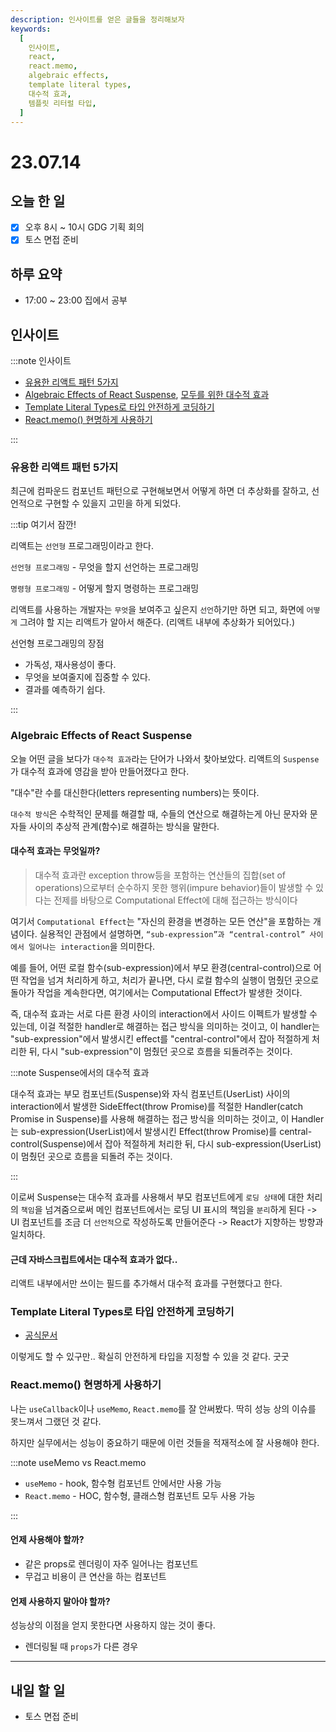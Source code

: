 ```yaml
---
description: 인사이트를 얻은 글들을 정리해보자
keywords:
  [
    인사이트,
    react,
    react.memo,
    algebraic effects,
    template literal types,
    대수적 효과,
    템플릿 리터럴 타입,
  ]
---
```


# 23.07.14

## 오늘 한 일

- [x] 오후 8시 ~ 10시 GDG 기획 회의
- [x] 토스 면접 준비

## 하루 요약

- 17:00 ~ 23:00 집에서 공부

## 인사이트

:::note 인사이트

- [유용한 리액트 패턴 5가지](https://velog.io/@dnr6054/%EC%9C%A0%EC%9A%A9%ED%95%9C-%EB%A6%AC%EC%95%A1%ED%8A%B8-%ED%8C%A8%ED%84%B4-5%EA%B0%80%EC%A7%80?utm_source=pocket_saves)
- [Algebraic Effects of React Suspense](https://blog.mathpresso.com/algebraic-effects-of-react-suspense-157b49807ea0), [모두를 위한 대수적 효과](https://overreacted.io/ko/algebraic-effects-for-the-rest-of-us/)
- [Template Literal Types로 타입 안전하게 코딩하기](https://toss.tech/article/template-literal-types)
- [React.memo() 현명하게 사용하기](https://ui.toast.com/weekly-pick/ko_20190731)

:::

### 유용한 리액트 패턴 5가지

최근에 컴파운드 컴포넌트 패턴으로 구현해보면서 어떻게 하면 더 추상화를 잘하고, 선언적으로 구현할 수 있을지 고민을 하게 되었다.

:::tip 여기서 잠깐!

리액트는 `선언형` 프로그래밍이라고 한다.

`선언형 프로그래밍` - 무엇을 할지 선언하는 프로그래밍

`명령형 프로그래밍` - 어떻게 할지 명령하는 프로그래밍

리액트를 사용하는 개발자는 `무엇`을 보여주고 싶은지 `선언`하기만 하면 되고, 화면에 `어떻게` 그려야 할 지는 리액트가 알아서 해준다. (리액트 내부에 추상화가 되어있다.)

선언형 프로그래밍의 장점

- 가독성, 재사용성이 좋다.
- 무엇을 보여줄지에 집중할 수 있다.
- 결과를 예측하기 쉽다.

:::

### Algebraic Effects of React Suspense

오늘 어떤 글을 보다가 `대수적 효과`라는 단어가 나와서 찾아보았다. 리액트의 `Suspense`가 대수적 효과에 영감을 받아 만들어졌다고 한다.

"대수"란 수를 대신한다(letters representing numbers)는 뜻이다.

`대수적 방식`은 수학적인 문제를 해결할 때, 수들의 연산으로 해결하는게 아닌 문자와 문자들 사이의 추상적 관계(함수)로 해결하는 방식을 말한다.

#### 대수적 효과는 무엇일까?

> 대수적 효과란 exception throw등을 포함하는 연산들의 집합(set of operations)으로부터 순수하지 못한 행위(impure behavior)들이 발생할 수 있다는 전제를 바탕으로 Computational Effect에 대해 접근하는 방식이다

여기서 `Computational Effect`는 "자신의 환경을 변경하는 모든 연산"을 포함하는 개념이다. 실용적인 관점에서 설명하면, `“sub-expression”과 “central-control” 사이에서 일어나는 interaction`을 의미한다.

예를 들어, 어떤 로컬 함수(sub-expression)에서 부모 환경(central-control)으로 어떤 작업을 넘겨 처리하게 하고, 처리가 끝나면, 다시 로컬 함수의 실행이 멈췄던 곳으로 돌아가 작업을 계속한다면, 여기에서는 Computational Effect가 발생한 것이다.

즉, 대수적 효과는 서로 다른 환경 사이의 interaction에서 사이드 이펙트가 발생할 수 있는데, 이걸 적절한 handler로 해결하는 접근 방식을 의미하는 것이고, 이 handler는 "sub-expression"에서 발생시킨 effect를 "central-control"에서 잡아 적절하게 처리한 뒤, 다시 "sub-expression"이 멈췄던 곳으로 흐름을 되돌려주는 것이다.

:::note Suspense에서의 대수적 효과

대수적 효과는 부모 컴포넌트(Suspense)와 자식 컴포넌트(UserList) 사이의 interaction에서 발생한 SideEffect(throw Promise)를 적절한 Handler(catch Promise in Suspense)를 사용해 해결하는 접근 방식을 의미하는 것이고, 이 Handler는 sub-expression(UserList)에서 발생시킨 Effect(throw Promise)를 central-control(Suspense)에서 잡아 적절하게 처리한 뒤, 다시 sub-expression(UserList)이 멈췄던 곳으로 흐름을 되돌려 주는 것이다.

:::

이로써 Suspense는 대수적 효과를 사용해서 부모 컴포넌트에게 `로딩 상태`에 대한 처리의 `책임`을 넘겨줌으로써 메인 컴포넌트에서는 로딩 UI 표시의 책임을 `분리`하게 된다 -> UI 컴포넌트를 조금 더 `선언적`으로 작성하도록 만들어준다 -> React가 지향하는 방향과 일치하다.

#### 근데 자바스크립트에서는 대수적 효과가 없다..

리액트 내부에서만 쓰이는 필드를 추가해서 대수적 효과를 구현했다고 한다.

### Template Literal Types로 타입 안전하게 코딩하기

- [공식문서](https://www.typescriptlang.org/docs/handbook/2/template-literal-types.html)

이렇게도 할 수 있구만.. 확실히 안전하게 타입을 지정할 수 있을 것 같다. 굿굿

### React.memo() 현명하게 사용하기

나는 `useCallback`이나 `useMemo`, `React.memo`를 잘 안써봤다. 딱히 성능 상의 이슈를 못느껴서 그랬던 것 같다.

하지만 실무에서는 성능이 중요하기 때문에 이런 것들을 적재적소에 잘 사용해야 한다.

:::note useMemo vs React.memo

- `useMemo` - hook, 함수형 컴포넌트 안에서만 사용 가능
- `React.memo` - HOC, 함수형, 클래스형 컴포넌트 모두 사용 가능

:::

#### 언제 사용해야 할까?

- 같은 props로 렌더링이 자주 일어나는 컴포넌트
- 무겁고 비용이 큰 연산을 하는 컴포넌트

#### 언제 사용하지 말아야 할까?

성능상의 이점을 얻지 못한다면 사용하지 않는 것이 좋다.

- 렌더링될 때 `props`가 다른 경우

---

## 내일 할 일

- 토스 면접 준비
